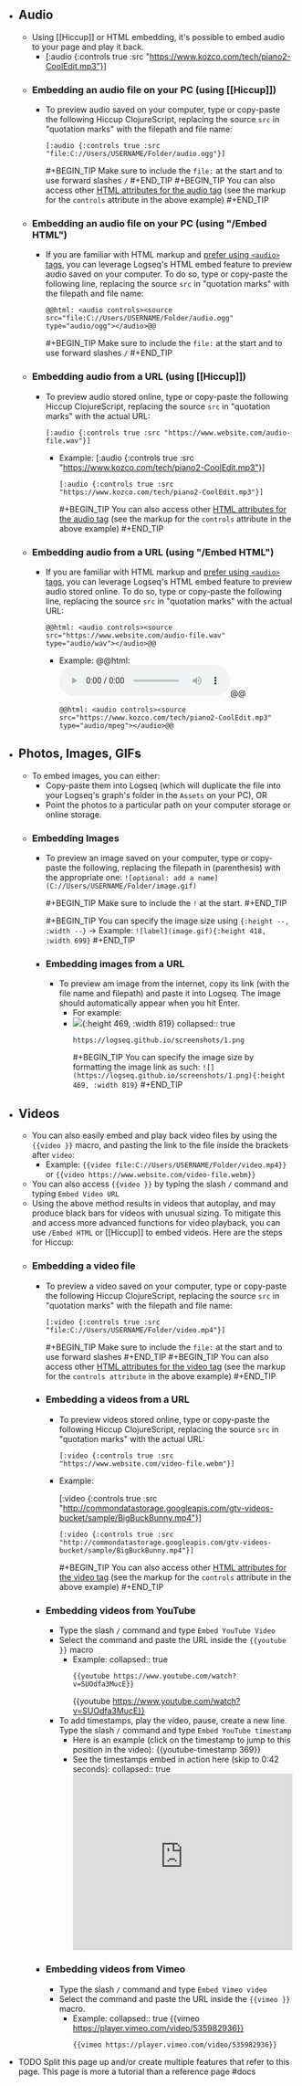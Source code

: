 - ## Audio
	- Using [[Hiccup]] or HTML embedding, it's possible to embed audio to your page and play it back.
		- [:audio {:controls true :src "https://www.kozco.com/tech/piano2-CoolEdit.mp3"}]
	- ### Embedding an audio file on your PC (using [[Hiccup]])
		- To preview audio saved on your computer, type or copy-paste the following Hiccup ClojureScript, replacing the source `src` in "quotation marks" with the filepath and file name:
		  ```
		  [:audio {:controls true :src "file:C://Users/USERNAME/Folder/audio.ogg"}]
		  ```
		  #+BEGIN_TIP
		  Make sure to include the `file:` at the start and to use forward slashes `/`
		  #+END_TIP
		  #+BEGIN_TIP
		  You can also access other [HTML attributes for the audio tag](https://developer.mozilla.org/en-US/docs/Web/HTML/Element/audio) (see the markup for the `controls` attribute in the above example)
		  #+END_TIP
	- ### Embedding an audio file on your PC (using "/Embed HTML")
		- If you are familiar with HTML markup and [prefer using `<audio>` tags](https://developer.mozilla.org/en-US/docs/Web/HTML/Element/audio), you can leverage Logseq's HTML embed feature to preview audio saved on your computer. To do so, type or copy-paste the following line, replacing the source `src` in "quotation marks" with the filepath and file name:
		  ```
		  @@html: <audio controls><source src="file:C://Users/USERNAME/Folder/audio.ogg" type="audio/ogg"></audio>@@
		  ```
		  #+BEGIN_TIP
		  Make sure to include the `file:` at the start and to use forward slashes `/`
		  #+END_TIP
	- ### Embedding audio from a URL (using [[Hiccup]])
		- To preview audio stored online, type or copy-paste the following Hiccup ClojureScript, replacing the source `src` in "quotation marks" with the actual URL:
		  ```
		  [:audio {:controls true :src "https://www.website.com/audio-file.wav"}]
		  ```
			- Example:
			  [:audio {:controls true :src "https://www.kozco.com/tech/piano2-CoolEdit.mp3"}]
			  ```
			  [:audio {:controls true :src "https://www.kozco.com/tech/piano2-CoolEdit.mp3"}]
			  ```
			  #+BEGIN_TIP
			  You can also access other [HTML attributes for the audio tag](https://developer.mozilla.org/en-US/docs/Web/HTML/Element/audio) (see the markup for the `controls` attribute in the above example)
			  #+END_TIP
	- ### Embedding audio from a URL (using "/Embed HTML")
		- If you are familiar with HTML markup and [prefer using `<audio>` tags](https://www.w3schools.com/html/html5_audio.asp), you can leverage Logseq's HTML embed feature to preview audio stored online. To do so, type or copy-paste the following line, replacing the source `src` in "quotation marks" with the actual URL:
		  ```
		  @@html: <audio controls><source src="https://www.website.com/audio-file.wav" type="audio/wav"></audio>@@
		  ```
			- Example:
			  @@html: <audio controls><source src="https://www.kozco.com/tech/piano2-CoolEdit.mp3" type="audio/mpeg"></audio>@@
			  ```
			  @@html: <audio controls><source src="https://www.kozco.com/tech/piano2-CoolEdit.mp3" type="audio/mpeg"></audio>@@
			  ```
- ## Photos, Images, GIFs
	- To embed images, you can either:
		- Copy-paste them into Logseq (which will duplicate the file into your Logseq's graph's folder in the `Assets` on your PC), OR
		- Point the photos to a particular path on your computer storage or online storage.
	- ### Embedding Images
		- To preview an image saved on your computer, type or copy-paste the following, replacing the filepath in (parenthesis) with the appropriate one:
		  `![optional: add a name](C://Users/USERNAME/Folder/image.gif)`
		  
		  #+BEGIN_TIP
		  Make sure to include the `!` at the start.
		  #+END_TIP
		  
		  #+BEGIN_TIP
		  	  You can specify the image size using `{:height --, :width --}` → Example:  `![label](image.gif){:height 418, :width 699}`
		   #+END_TIP
		- ### Embedding images from a URL
			- To preview am image from the internet, copy its link (with the file name and filepath) and paste it into Logseq. The image should automatically appear when you hit Enter.
				- For example:
				- ![](https://logseq.github.io/screenshots/1.png){:height 469, :width 819}
				  collapsed:: true
				  ```
				  https://logseq.github.io/screenshots/1.png
				  ```
				  #+BEGIN_TIP
				  You can specify the image size by formatting the image link as such: `![](https://logseq.github.io/screenshots/1.png){:height 469, :width 819}`
				   #+END_TIP
- ## Videos
	- You can also easily embed and play back video files by using the `{{video }}` macro, and pasting the link to the file inside the brackets after `video`:
		- Example: `{{video file:C://Users/USERNAME/Folder/video.mp4}}` or `{{video https://www.website.com/video-file.webm}}`
	- You can also access `{{video }}` by typing the slash `/` command and typing `Embed Video URL`
	- Using the above method results in videos that autoplay, and may produce black bars for videos with unusual sizing. To mitigate this and access more advanced functions for video playback, you can use `/Embed HTML` or [[Hiccup]] to embed videos. Here are the steps for Hiccup:
	- ### Embedding a video file
		- To preview a video saved on your computer, type or copy-paste the following Hiccup ClojureScript, replacing the source `src` in "quotation marks" with the filepath and file name:
		  ```
		  [:video {:controls true :src "file:C://Users/USERNAME/Folder/video.mp4"}]
		  ```
		  #+BEGIN_TIP
		  Make sure to include the `file:` at the start and to use forward slashes
		  #+END_TIP
		  #+BEGIN_TIP
		  You can also access other [HTML attributes for the video tag](https://www.w3schools.com/tags/tag_video.asp) (see the markup for the `controls attribute` in the above example)
		  #+END_TIP
		- ### Embedding a videos from a URL
			- To preview videos stored online, type or copy-paste the following Hiccup ClojureScript, replacing the source `src` in "quotation marks" with the actual URL:
			  ```
			  [:video {:controls true :src "https://www.website.com/video-file.webm"}]
			  ```
			- Example:
			  
			   [:video {:controls true :src "http://commondatastorage.googleapis.com/gtv-videos-bucket/sample/BigBuckBunny.mp4"}]
			   ```
			   [:video {:controls true :src "http://commondatastorage.googleapis.com/gtv-videos-bucket/sample/BigBuckBunny.mp4"}]
			   ```
			   #+BEGIN_TIP
			   You can also access other [HTML attributes for the video tag](https://www.w3schools.com/tags/tag_video.asp) (see the markup for the `controls` attribute in the above example)
			   #+END_TIP
		- ### Embedding videos from YouTube
			- Type the slash `/` command and type `Embed YouTube Video`
			- Select the command and paste the URL inside the `{{youtube }}` macro
				- Example:
				  collapsed:: true
				   ```
				   {{youtube https://www.youtube.com/watch?v=SUOdfa3MucE}}
				   ```
				   {{youtube https://www.youtube.com/watch?v=SUOdfa3MucE}}
			- To add timestamps, play the video, pause, create a new line. Type the slash `/` command and type `Embed YouTube timestamp`
				- Here is an example (click on the timestamp to jump to this position in the video): {{youtube-timestamp 369}}
				- See the timestamps embed in action here (skip to 0:42 seconds):
				  collapsed:: true
				   <div style="position: relative; padding-bottom: 80.35714285714286%; height: 0;"><iframe src="https://www.loom.com/embed/995d6755b29c48c6b610646736aa5049" frameborder="0" webkitallowfullscreen mozallowfullscreen allowfullscreen style="position: absolute; top: 0; left: 0; width: 100%; height: 100%;"></iframe></div>
		- ### Embedding videos from Vimeo
			- Type the slash `/` command and type `Embed Vimeo video`
			- Select the command and paste the URL inside the `{{vimeo }}` macro.
				- Example:
				  collapsed:: true
				   {{vimeo https://player.vimeo.com/video/535982936}}
				   ```
				   {{vimeo https://player.vimeo.com/video/535982936}}
				   ```
- TODO Split this page up and/or create multiple features that refer to this page. This page is more a tutorial than a reference page #docs